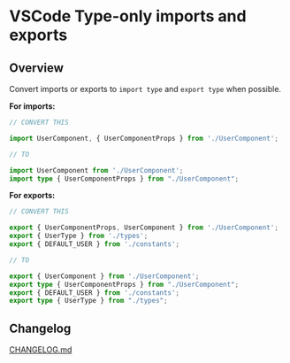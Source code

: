 # VSCode Type-only imports and exports

## Overview

Convert imports or exports to `import type` and `export type` when possible.

**For imports:**

```ts
// CONVERT THIS

import UserComponent, { UserComponentProps } from './UserComponent';

// TO

import UserComponent from './UserComponent';
import type { UserComponentProps } from "./UserComponent";
```

**For exports:**

```ts
// CONVERT THIS

export { UserComponentProps, UserComponent } from './UserComponent';
export { UserType } from './types';
export { DEFAULT_USER } from './constants';

// TO

export { UserComponent } from './UserComponent';
export type { UserComponentProps } from "./UserComponent";
export { DEFAULT_USER } from './constants';
export type { UserType } from "./types";
```

## Changelog

[CHANGELOG.md](https://github.com/mscolnick/vscode-type-only-imports/blob/master/CHANGELOG.md)
